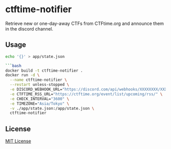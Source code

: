 # ctftime-notifier

Retrieve new or one-day-away CTFs from CTFtime.org and announce them in the discord channel.

## Usage

```bash
echo '{}' > app/state.json
```

```bash
```bash
docker build -t ctftime-notifier .
docker run -d \
  --name ctftime-notifier \
  --restart unless-stopped \
  -e DISCORD_WEBHOOK_URL="https://discord.com/api/webhooks/XXXXXXXX/XXXXXXXX" \
  -e CTFTIME_RSS_URL="https://ctftime.org/event/list/upcoming/rss/" \
  -e CHECK_INTERVAL="3600" \
  -e TIMEZONE="Asia/Tokyo" \
  -v ./app/state.json:/app/state.json \
  ctftime-notifier
```

## License

[MIT License](LICENSE)
